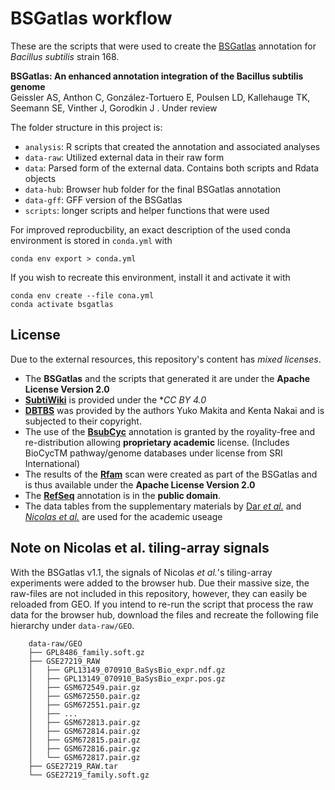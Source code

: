 # BSGatlas workflow

These are the scripts that were used to create the [BSGatlas](https://rth.dk/resources/bsgatlas/)
annotation for *Bacillus subtilis* strain 168.

**BSGatlas: An enhanced annotation integration of the Bacillus subtilis genome**  
Geissler AS, Anthon C, González-Tortuero E, Poulsen LD, Kallehauge TK, Seemann SE, Vinther J, Gorodkin J . Under review 

The folder structure in this project is:

* `analysis`: R scripts that created the annotation and associated analyses
* `data-raw`: Utilized external data in their raw form
* `data`: Parsed form of the external data. Contains both scripts and Rdata objects 
* `data-hub`: Browser hub folder for the final BSGatlas annotation
* `data-gff`: GFF version of the BSGatlas
* `scripts`:  longer scripts and helper functions that were used


For improved reproducbility, an exact description of the used conda environment
is stored in `conda.yml` with

    conda env export > conda.yml

If you wish to recreate this environment, install it and activate it with

    conda env create --file cona.yml
    conda activate bsgatlas


## License

Due to the external resources, this repository's content has *mixed licenses*.

* The **BSGatlas** and the scripts that generated it are under the **Apache License Version 2.0**
* [**SubtiWiki**](http://subtiwiki.uni-goettingen.de) is provided under the **CC BY 4.0*
* [**DBTBS**](http://dbtbs.hgc.jp) was provided by the authors Yuko Makita and Kenta Nakai and is subjected to their copyright.
* The use of the [**BsubCyc**](https://bsubcyc.org) annotation is granted by the royality-free and re-distribution allowing **proprietary academic** license.
  (Includes BioCycTM pathway/genome databases under license from SRI International)
* The results of the [**Rfam**](http://rfam.org) scan were created as part of the BSGatlas and is thus available under the **Apache License Version 2.0**
* The [**RefSeq**](https://www.ncbi.nlm.nih.gov/refseq/) annotation is in the **public domain**.
* The data tables from the supplementary materials by [Dar *et al.*](https://science.sciencemag.org/content/352/6282/aad9822) and [*Nicolas et al.*](https://science.sciencemag.org/content/335/6072/1103) are used for the academic useage


## Note on Nicolas et al. tiling-array signals

With the BSGatlas v1.1, the signals of Nicolas *et al.*'s tiling-array experiments
were added to the browser hub. 
Due their massive size, the raw-files are not included in this repository,
however, they can easily be reloaded from GEO. If you intend to re-run
the script that process the raw data for the browser hub, download the files 
and recreate the following file hierarchy under `data-raw/GEO`.


        data-raw/GEO
        ├── GPL8486_family.soft.gz
        ├── GSE27219_RAW
        │   ├── GPL13149_070910_BaSysBio_expr.ndf.gz
        │   ├── GPL13149_070910_BaSysBio_expr.pos.gz
        │   ├── GSM672549.pair.gz
        │   ├── GSM672550.pair.gz
        │   ├── GSM672551.pair.gz
        │   ├── ...
        │   ├── GSM672813.pair.gz
        │   ├── GSM672814.pair.gz
        │   ├── GSM672815.pair.gz
        │   ├── GSM672816.pair.gz
        │   └── GSM672817.pair.gz
        ├── GSE27219_RAW.tar
        └── GSE27219_family.soft.gz



